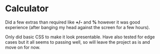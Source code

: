 # Calculator

Did a few extras than required like **+/-** and **%** however it was good experience (after banging my head against the screen for a few hours).

Only did basic CSS to make it look presentable.
Have also tested for edge cases but it all seems to passing well, so will leave the project as is and move on for now.
